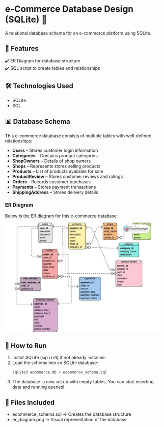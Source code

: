 # e-Commerce Database Design (SQLite) 🛒  

A relational database schema for an e-commerce platform using SQLite.  

## 📌 Features  
✔️ ER Diagram for database structure  
✔️ SQL script to create tables and relationships  

## 🛠️ Technologies Used  
- SQLite  
- SQL  

## 📊 Database Schema  
This e-commerce database consists of multiple tables with well-defined relationships:  

- **Users** – Stores customer login information  
- **Categories** – Contains product categories  
- **ShopOwners** – Details of shop owners  
- **Shops** – Represents stores selling products  
- **Products** – List of products available for sale  
- **ProductReview** – Stores customer reviews and ratings  
- **Orders** – Records customer purchases  
- **Payments** – Stores payment transactions  
- **ShippingAddress** – Stores delivery details  

### **ER Diagram**  
Below is the ER diagram for this e-commerce database:  

![ER Diagram](er_diagram.png)

## 🚀 How to Run  
1. Install SQLite (`sqlite3`) if not already installed.  
2. Load the schema into an SQLite database:  
   ```sh
   sqlite3 ecommerce.db < ecommerce_schema.sql
3. The database is now set up with empty tables. You can start inserting data and running queries!

## 📂 Files Included
- ecommerce_schema.sql → Creates the database structure
- er_diagram.png → Visual representation of the database

